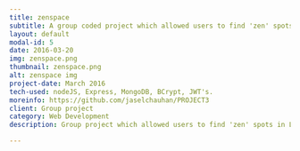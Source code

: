 ```yaml
---
title: zenspace
subtitle: A group coded project which allowed users to find 'zen' spots in London based on their location.
layout: default
modal-id: 5
date: 2016-03-20
img: zenspace.png
thumbnail: zenspace.png
alt: zenspace img
project-date: March 2016
tech-used: nodeJS, Express, MongoDB, BCrypt, JWT's.
moreinfo: https://github.com/jaselchauhan/PROJECT3
client: Group project
category: Web Development
description: Group project which allowed users to find 'zen' spots in London based on their location. Uses Google Places API, developed using NodeJS, Express, MongoDB, BCrypt, JWTs.

---
```

